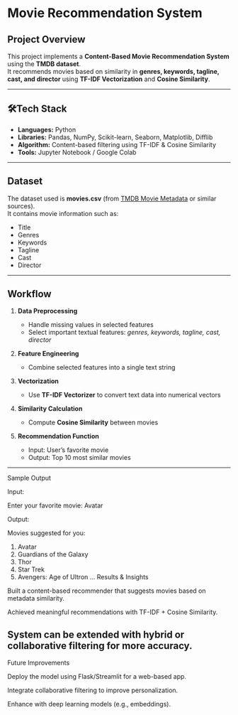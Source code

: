 #  Movie Recommendation System  

## Project Overview  
This project implements a **Content-Based Movie Recommendation System** using the **TMDB dataset**.  
It recommends movies based on similarity in **genres, keywords, tagline, cast, and director** using **TF-IDF Vectorization** and **Cosine Similarity**.  

---

## 🛠Tech Stack  
- **Languages:** Python  
- **Libraries:** Pandas, NumPy, Scikit-learn, Seaborn, Matplotlib, Difflib  
- **Algorithm:** Content-based filtering using TF-IDF & Cosine Similarity  
- **Tools:** Jupyter Notebook / Google Colab  

---

##  Dataset  
The dataset used is **movies.csv** (from [TMDB Movie Metadata](https://www.kaggle.com/datasets/tmdb/tmdb-movie-metadata) or similar sources).  
It contains movie information such as:  
- Title  
- Genres  
- Keywords  
- Tagline  
- Cast  
- Director  

---

##  Workflow  

1. **Data Preprocessing**  
   - Handle missing values in selected features  
   - Select important textual features: *genres, keywords, tagline, cast, director*  

2. **Feature Engineering**  
   - Combine selected features into a single text string  

3. **Vectorization**  
   - Use **TF-IDF Vectorizer** to convert text data into numerical vectors  

4. **Similarity Calculation**  
   - Compute **Cosine Similarity** between movies  

5. **Recommendation Function**  
   - Input: User’s favorite movie  
   - Output: Top 10 most similar movies  

---

Sample Output

Input:

Enter your favorite movie: Avatar

Output:

Movies suggested for you:
1. Avatar
2. Guardians of the Galaxy
3. Thor
4. Star Trek
5. Avengers: Age of Ultron
...
 Results & Insights

Built a content-based recommender that suggests movies based on metadata similarity.

Achieved meaningful recommendations with TF-IDF + Cosine Similarity.

System can be extended with hybrid or collaborative filtering for more accuracy.
---
Future Improvements

Deploy the model using Flask/Streamlit for a web-based app.

Integrate collaborative filtering to improve personalization.

Enhance with deep learning models (e.g., embeddings).
